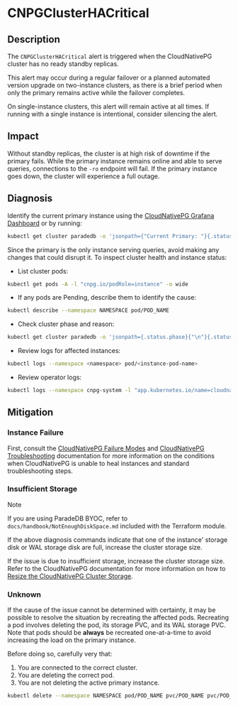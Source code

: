# CNPGClusterHACritical

## Description

The `CNPGClusterHACritical` alert is triggered when the CloudNativePG cluster has no ready standby replicas.

This alert may occur during a regular failover or a planned automated version upgrade on two-instance clusters, as there is a brief period when only the primary remains active while the failover completes.

On single-instance clusters, this alert will remain active at all times. If running with a single instance is intentional, consider silencing the alert.

## Impact

Without standby replicas, the cluster is at high risk of downtime if the primary fails. While the primary instance remains online and able to serve queries, connections to the `-ro` endpoint will fail. If the primary instance goes down, the cluster will experience a full outage.

## Diagnosis

Identify the current primary instance using the [CloudNativePG Grafana Dashboard](https://grafana.com/grafana/dashboards/20417-cloudnativepg/) or by running:

```bash
kubectl get cluster paradedb -o 'jsonpath={"Current Primary: "}{.status.currentPrimary}{"; Target Primary: "}{.status.targetPrimary}{"\n"}' --namespace NAMESPACE
```

Since the primary is the only instance serving queries, avoid making any changes that could disrupt it. To inspect cluster health and instance status:

- List cluster pods:

```bash
kubectl get pods -A -l "cnpg.io/podRole=instance" -o wide
```

- If any pods are Pending, describe them to identify the cause:

```bash
kubectl describe --namespace NAMESPACE pod/POD_NAME
```

- Check cluster phase and reason:

```bash
kubectl get cluster paradedb -o 'jsonpath={.status.phase}{"\n"}{.status.phaseReason}{"\n"}' --namespace NAMESPACE
```

- Review logs for affected instances:

```bash
kubectl logs --namespace <namespace> pod/<instance-pod-name>
```

- Review operator logs:

```bash
kubectl logs --namespace cnpg-system -l "app.kubernetes.io/name=cloudnative-pg"
```

## Mitigation

### Instance Failure

First, consult the [CloudNativePG Failure Modes](https://cloudnative-pg.io/documentation/current/failure_modes/) and [CloudNativePG Troubleshooting](https://cloudnative-pg.io/documentation/current/troubleshooting/) documentation for more information on the conditions when CloudNativePG is unable to heal instances and standard troubleshooting steps.

### Insufficient Storage

> [!NOTE]
> If you are using ParadeDB BYOC, refer to `docs/handbook/NotEnoughDiskSpace.md` included with the Terraform module.

If the above diagnosis commands indicate that one of the instance' storage disk or WAL storage disk are full, increase the cluster storage size.

If the issue is due to insufficient storage, increase the cluster storage size. Refer to the CloudNativePG documentation for more information on how to [Resize the CloudNativePG Cluster Storage](https://cloudnative-pg.io/documentation/current/troubleshooting/#storage-is-full).

### Unknown

If the cause of the issue cannot be determined with certainty, it may be possible to resolve the situation by recreating the affected pods. Recreating a pod involves deleting the pod, its storage PVC, and its WAL storage PVC. Note that pods should be **always** be recreated one-at-a-time to avoid increasing the load on the primary instance.

Before doing so, carefully very that:

1. You are connected to the correct cluster.
2. You are deleting the correct pod.
3. You are not deleting the active primary instance.

```bash
kubectl delete --namespace NAMESPACE pod/POD_NAME pvc/POD_NAME pvc/POD_NAME-wal
```
